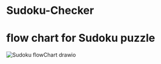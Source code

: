﻿# Sudoku-Checker

# flow chart for Sudoku puzzle
![Sudoku flowChart drawio](https://github.com/user-attachments/assets/216355d7-1fde-4afc-9a05-2a60e4897ae9)
